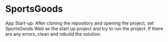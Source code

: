 # SportsGoods

App Start-up:
After cloning the repository and opening the project, set SportsGoods.Web as the start up project and try to run the project.
If there are any errors, clean and rebuild the solution.

